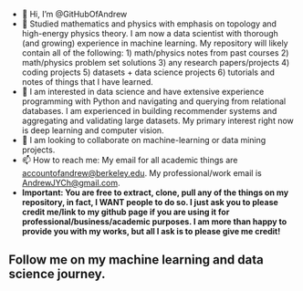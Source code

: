 - 👋 Hi, I’m @GitHubOfAndrew
- 👀 Studied mathematics and physics with emphasis on topology and high-energy physics theory. I am now a data scientist with thorough (and growing) experience in machine learning.  My repository will likely contain all of the following: 1) math/physics notes from past courses 2) math/physics problem set solutions 3) any research papers/projects 4) coding projects 5) datasets + data science projects 6) tutorials and notes of things that I have learned.
- 🌱 I am interested in data science and have extensive experience programming with Python and navigating and querying from relational databases. I am experienced in building recommender systems and aggregating and validating large datasets. My primary interest right now is deep learning and computer vision.
- 💞️ I am looking to collaborate on machine-learning or data mining projects.
- 📫 How to reach me: My email for all academic things are accountofandrew@berkeley.edu.  My professional/work email is AndrewJYCh@gmail.com.
- **Important: You are free to extract, clone, pull any of the things on my repository, in fact, I WANT people to do so. I just ask you to please credit me/link to my github page if you are using it for professional/business/academic purposes. I am more than happy to provide you with my works, but all I ask is to please give me credit!**

## Follow me on my machine learning and data science journey.


<!---
GitHubOfAndrew/GitHubOfAndrew is a ✨ special ✨ repository because its `README.md` (this file) appears on your GitHub profile.
You can click the Preview link to take a look at your changes.
--->
